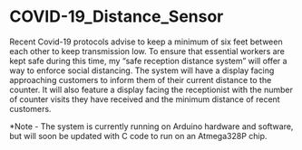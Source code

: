 # COVID-19_Distance_Sensor

Recent Covid-19 protocols advise to keep a minimum of six feet between each other to keep transmission low. To ensure that essential workers are kept safe during this time, my “safe reception distance system” will offer a way to enforce social distancing. The system will have a display facing approaching customers to inform them of their current distance to the counter. It will also feature a display facing the receptionist with the number of counter visits they have received and the minimum distance of recent customers.

*Note - The system is currently running on Arduino hardware and software, but will soon be updated with C code to run on an Atmega328P chip.
